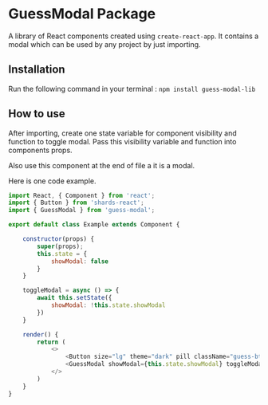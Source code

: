 # GuessModal Package
A library of React components created using `create-react-app`. It contains a modal which can be used by any project by just importing.
## Installation
Run the following command in your terminal : 
`npm install guess-modal-lib`
## How to use
After importing, create one state variable for component visibility and function to toggle modal.
Pass this visibility variable and function into components props.

Also use this component at the end of file a it is a modal.

Here is one code example.

```javascript
import React, { Component } from 'react';
import { Button } from 'shards-react';
import { GuessModal } from 'guess-modal';

export default class Example extends Component {

    constructor(props) {
        super(props);
        this.state = {
            showModal: false
        }
    }

    toggleModal = async () => {
        await this.setState({
            showModal: !this.state.showModal
        })
    }

    render() {
        return (
            <>
                <Button size="lg" theme="dark" pill className="guess-btn" onClick={this.toggleModal} >Guess pokemon</Button>
                <GuessModal showModal={this.state.showModal} toggleModal={this.toggleModal} />
            </>
        )
    }
}
```
